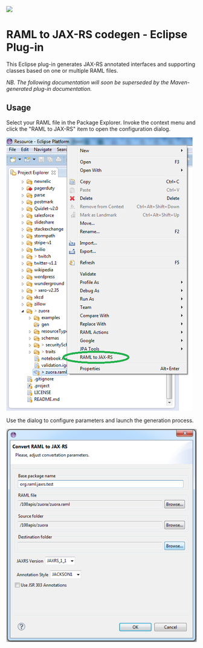 ![](http://raml.org/images/logo.png)

# RAML to JAX-RS codegen - Eclipse Plug-in

This Eclipse plug-in generates JAX-RS annotated interfaces and supporting classes based on one or multiple RAML files.

_NB. The following documentation will soon be superseded by the Maven-generated plug-in documentation._

## Usage

Select your RAML file in the Package Explorer. Invoke the context menu and click the "RAML to JAX-RS" item to open the  configuration dialog.

![](/eclipse-plugin/doc/popup.png)

Use the dialog to configure parameters and launch the generation process.

![](/eclipse-plugin/doc/dialog.png)
